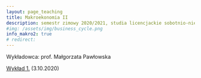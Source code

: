```yaml
---
layout: page_teaching
title: Makroekonomia II
description: semestr zimowy 2020/2021, studia licencjackie sobotnio-niedzielne
#img: /assets/img/business_cycle.png
info_makro2: true
# redirect:
---
```


Wykładowca: prof. Małgorzata Pawłowska



<a target="_blank" rel="noopener noreferrer" href="{{ '/teaching/makroekonomia2-niest/makroII_wykład_3.10.2020.pdf' | prepend: site.baseurl | prepend: site.url }}"> Wykład 1.</a> (3.10.2020)
